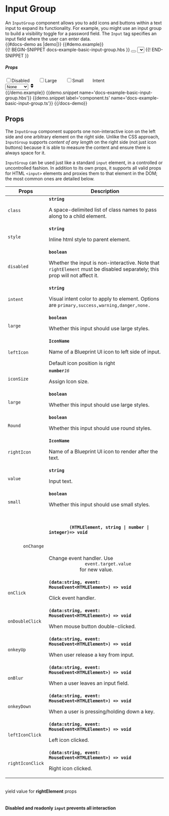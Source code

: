 # Input Group
<div class='bp3-running-text bp3-text-large'>
  An <code>InputGroup</code> component allows you to add icons and buttons within a text input to expand its functionality. For example, you might use an input group to build a visibility toggle for a password field. The <code>Input</code> tag specifies an input field where the user can enter data.
</div>
{{#docs-demo as |demo|}}
{{#demo.example}}
<div class="demo-container">
  <div class="docs-example-frame docs-example-frame-row" data-example-id="InputGroupExample">
    <div class="docs-example">
      {{! BEGIN-SNIPPET docs-example-basic-input-group.hbs }}
      <InputGroup 
        @leftIcon='filter' 
        @placeholder='Any text....'
        @disabled={{isDisabled}} 
        @large={{isLarge}} 
        @small={{isSmall}}
        @intent={{intent}} 
      >
      </InputGroup>
      <InputGroup 
        @type={{type}} 
        @placeholder='Enter your password...'
        @disabled={{isDisabled}} 
        @large={{isLarge}} 
        @small={{isSmall}} 
        @intent={{intent}} >
        <ToolTip @content={{content}} @disabled={{isDisabled}} >
          <Button @icon={{icon}} @disabled={{isDisabled}} 
          @intent="warning" @minimal="true" @onClick={{action "OnClick"}}></Button>
        </ToolTip>
      </InputGroup>
      <InputGroup 
        @leftIcon='tag' 
        @placeholder='Find tags' 
        @disabled={{isDisabled}} 
        @large={{isLarge}} 
        @small={{isSmall}}  
        @intent={{intent}} 
        @onkeyDown={{action 'onkeyDown'}}>
        <Tag @minimal=true @value={{tagValueChange}}></Tag>
      </InputGroup>
      <InputGroup 
        @placeholder='Add people or groups...' 
        @disabled={{isDisabled}} 
        @large={{isLarge}} 
        @small={{isSmall}} 
        @intent={{intent}}  
        @onkeyDown={{action 'onkeyDown'}}>
        <Select @data={{data}} @type='button'    
         @selected={{selected}} 
         @minimal={{false}}
         @ButtonProps={{ButtonProps}}
         @onSelect={{action 'optionSelected' }}>
        </Select>
        </InputGroup>
      {{! END-SNIPPET }}
    </div>
    <div class="docs-example-options">
      <h5 class="bp3-heading">Props</h5>
      <label class="bp3-control bp3-switch" style='padding-right:25px'><input type="checkbox" value="on"
          onclick={{action 'disableFun' }}><span class="bp3-control-indicator"></span>Disabled</label>
      <label class="bp3-control bp3-switch" style='padding-right:25px'><input type="checkbox" value="on"><span
          class="bp3-control-indicator" onclick={{action 'largeFun' }}></span>Large</label>
      <label class="bp3-control bp3-switch" style='padding-right:25px'><input type="checkbox" value="on"><span
          class="bp3-control-indicator" onclick={{action 'smallFun' }}></span>Small</label>
       <label class="bp3-label" style="margin-top:5px">Intent
                <div class="bp3-html-select">
                  <select onchange={{action "selectIntent"}}>
                        <option label="None" value="none">None</option>
                        <option label="Primary" value="primary">Primary</option>
                        <option label="Success" value="success">Success</option>
                        <option label="Warning" value="warning">Warning</option>
                        <option label="Danger" value="danger">Danger</option>
                  </select>
                  <span icon="double-caret-vertical" class="bp3-icon bp3-icon-double-caret-vertical"><svg data-icon="double-caret-vertical" width="16" height="16" viewBox="0 0 16 16"><desc>double-caret-vertical</desc><path d="M5 7h6a1.003 1.003 0 0 0 .71-1.71l-3-3C8.53 2.11 8.28 2 8 2s-.53.11-.71.29l-3 3A1.003 1.003 0 0 0 5 7zm6 2H5a1.003 1.003 0 0 0-.71 1.71l3 3c.18.18.43.29.71.29s.53-.11.71-.29l3-3A1.003 1.003 0 0 0 11 9z" fill-rule="evenodd"></path></svg></span>
                </div>
            </label>
    </div>
  </div>
</div>
{{/demo.example}}
{{demo.snippet name='docs-example-basic-input-group.hbs'}}
{{demo.snippet label='component.ts' name='docs-example-basic-input-group.ts'}}
{{/docs-demo}}

## Props

<div class="bp3-running-text bp3-text-large"><p>The <code>InputGroup</code> component supports one non-interactive icon on the left
side and one arbitrary element on the right side. Unlike the CSS approach,
<code>InputGroup</code> supports <em>content of any length</em> on the right side (not just
icon buttons) because it is able to measure the content and ensure there is
always space for it.</p>
<p><code>InputGroup</code> can be used just like a standard <code>input</code> element, in
a controlled or uncontrolled fashion. In addition to its own props, it supports
all valid props for HTML <code>&lt;input&gt;</code> elements and proxies them to that element in
the DOM; the most common ones are detailed below.</p>
</div>

<div class="docs-modifiers-table bp3-running-text">
  <table class="bp3-html-table">
    <thead>
      <tr>
        <th>Props</th>
        <th>Description</th>
      </tr>
    </thead>
    <tbody>
      <tr>
        <td class="docs-prop-name"><code>class</code></td>
        <td class="docs-prop-details"><code
            class="docs-prop-type"><strong>string</strong><em class="docs-prop-default bp3-text-muted"></em></code>
          <div class="docs-prop-description">
            <div class="docs-section">
              <div class="bp3-running-text">
                <p>A space-delimited list of class names to pass along to a child element.</p>
              </div>
            </div>
          </div>
        </td>
      </tr>
      <tr>
        <td class="docs-prop-name"><code>style</code></td>
        <td class="docs-prop-details"><code
            class="docs-prop-type"><strong>string</strong><em class="docs-prop-default bp3-text-muted"></em></code>
          <div class="docs-prop-description">
            <div class="docs-section">
              <div class="bp3-running-text">
                <p>Inline html style to parent element.</p>
              </div>
            </div>
          </div>
        </td>
      </tr>
      <tr>
        <td class="docs-prop-name"><code>disabled</code></td>
        <td class="docs-prop-details"><code
            class="docs-prop-type"><strong>boolean</strong><em class="docs-prop-default bp3-text-muted"></em></code>
          <div class="docs-prop-description">
            <div class="docs-section">
              <div class="bp3-running-text">
                <p>Whether the input is non-interactive.
                   Note that <code>rightElement</code> must be disabled separately; this prop will not affect it.</p>
              </div>
            </div>
          </div>
        </td>
      </tr>
      <tr>
        <td class="docs-prop-name"><code>intent</code></td>
        <td class="docs-prop-details">
          <code class="docs-prop-type"><strong>string</strong><em class="docs-prop-default bp3-text-muted"></em></code>
          <div class="docs-prop-description">
            <div class="docs-section">
              <div class="bp3-running-text">
                <p>Visual intent color to apply to element. Options are
                  <code>primary,success,warning,danger,none.</code></p>
              </div>
            </div>
          </div>
        </td>
      </tr>
      <tr><td class="docs-prop-name"><code>large</code></td><td class="docs-prop-details"><code class="docs-prop-type"><strong>boolean</strong><em class="docs-prop-default bp3-text-muted"></em></code><div class="docs-prop-description"><div class="docs-section"><div class="bp3-running-text"><p>Whether this input should use large styles.</p>
</div></div></div><div class="docs-prop-tags"></div></td></tr>
      <tr>
        <td class="docs-prop-name"><code>leftIcon</code></td>
        <td class="docs-prop-details"><code
            class="docs-prop-type"><strong>IconName </strong><em class="docs-prop-default bp3-text-muted"></em></code>
          <div class="docs-prop-description">
            <div class="docs-section">
              <div class="bp3-running-text">
                <p>Name of a Blueprint UI icon to left side of input.</p>
              </div>
            </div>
          </div>
          <div class="docs-prop-tags"><span class="bp3-tag bp3-minimal"><span
                class="bp3-text-overflow-ellipsis bp3-fill">
                Default icon position is right</span></span></div>
        </td>
      </tr>
      <tr>
        <td class="docs-prop-name"><code>iconSize</code></td>
        <td class="docs-prop-details"><code
            class="docs-prop-type"><strong>number</strong><em class="docs-prop-default bp3-text-muted">16</em></code>
          <div class="docs-prop-description">
            <div class="docs-section">
              <div class="bp3-running-text">
                <p>Assign Icon size.</p>
              </div>
            </div>
          </div>
        </td>
      </tr>
      <tr>
        <td class="docs-prop-name"><code>large</code></td>
        <td class="docs-prop-details"><code
            class="docs-prop-type"><strong>boolean</strong><em class="docs-prop-default bp3-text-muted"></em></code>
          <div class="docs-prop-description">
            <div class="docs-section">
              <div class="bp3-running-text">
                <p>Whether this input should use large styles.</p>
              </div>
            </div>
          </div>
          <div class="docs-prop-tags"></div>
        </td>
      </tr>
      <tr>
        <td class="docs-prop-name"><code>Round</code></td>
        <td class="docs-prop-details"><code
            class="docs-prop-type"><strong>boolean</strong><em class="docs-prop-default bp3-text-muted"></em></code>
          <div class="docs-prop-description">
            <div class="docs-section">
              <div class="bp3-running-text">
                <p>Whether this input should use round styles.</p>
              </div>
            </div>
          </div>
          <div class="docs-prop-tags"></div>
        </td>
      </tr>
      <tr>
        <td class="docs-prop-name"><code>rightIcon</code></td>
        <td class="docs-prop-details"><code
            class="docs-prop-type"><strong>IconName</strong><em class="docs-prop-default bp3-text-muted"></em></code>
          <div class="docs-prop-description">
            <div class="docs-section">
              <div class="bp3-running-text">
                <p>Name of a Blueprint UI icon to render after the text.</p>
              </div>
            </div>
          </div>
          <div class="docs-prop-tags"></div>
        </td>
      </tr>
      <tr>
        <td class="docs-prop-name"><code>value</code></td>
        <td class="docs-prop-details"><code
            class="docs-prop-type"><strong>string</strong><em class="docs-prop-default bp3-text-muted"></em></code>
          <div class="docs-prop-description">
            <div class="docs-section">
              <div class="bp3-running-text">
                <p>Input text.</p>
              </div>
            </div>
          </div>
        </td>
      </tr>
      <tr>
        <td class="docs-prop-name"><code>small</code></td>
        <td class="docs-prop-details"><code
            class="docs-prop-type"><strong>boolean</strong><em class="docs-prop-default bp3-text-muted"></em></code>
          <div class="docs-prop-description">
            <div class="docs-section">
              <div class="bp3-running-text">
                <p>Whether this input should use small styles.</p>
              </div>
            </div>
          </div>
        </td>
      </tr>
      <tr>
  <td class="docs-prop-name">
    <code>
      onChange
    </code>
  </td>
  <td class="docs-prop-details">
    <code class="docs-prop-type">
      <strong>
        (HTMLElement, string | number | integer)=> void
      </strong>
      <em class="docs-prop-default bp3-text-muted"></em>
    </code>
    <div class="docs-prop-description">
      <div class="docs-section">
        <div class="bp3-running-text">
          <p>
            Change event handler. Use
            <code>
              event.target.value
            </code>
            for new value.
          </p>
        </div>
      </div>
    </div>
  </td>
</tr>
      <tr>
        <td class="docs-prop-name"><code>onClick</code></td>
        <td class="docs-prop-details"><code
            class="docs-prop-type"><strong>(data:string, event: MouseEvent&lt;HTMLElement&gt;) =&gt; void</strong><em class="docs-prop-default bp3-text-muted"></em></code>
          <div class="docs-prop-description">
            <div class="docs-section">
              <div class="bp3-running-text">
                <p>Click event handler.</p>
              </div>
            </div>
          </div>
        </td>
      </tr>
      <tr>
        <td class="docs-prop-name"><code>onDoubleClick</code></td>
        <td class="docs-prop-details"><code
            class="docs-prop-type"><strong>(data:string, event: MouseEvent&lt;HTMLElement&gt;) =&gt; void</strong><em class="docs-prop-default bp3-text-muted"></em></code>
          <div class="docs-prop-description">
            <div class="docs-section">
              <div class="bp3-running-text">
                <p>When mouse button double-clicked.</p>
              </div>
            </div>
          </div>
        </td>
      </tr>
      <tr>
        <td class="docs-prop-name"><code>onkeyUp</code></td>
        <td class="docs-prop-details"><code
            class="docs-prop-type"><strong>(data:string, event: MouseEvent&lt;HTMLElement&gt;) =&gt; void</strong><em class="docs-prop-default bp3-text-muted"></em></code>
          <div class="docs-prop-description">
            <div class="docs-section">
              <div class="bp3-running-text">
                <p> When user release a key from input.</p>
              </div>
            </div>
          </div>
        </td>
      </tr>
      <tr>
        <td class="docs-prop-name"><code>onBlur</code></td>
        <td class="docs-prop-details"><code
            class="docs-prop-type"><strong>(data:string, event: MouseEvent&lt;HTMLElement&gt;) =&gt; void</strong><em class="docs-prop-default bp3-text-muted"></em></code>
          <div class="docs-prop-description">
            <div class="docs-section">
              <div class="bp3-running-text">
                <p> When a user leaves an input field.</p>
              </div>
            </div>
          </div>
        </td>
      </tr>
      <tr>
        <td class="docs-prop-name"><code>onkeyDown</code></td>
        <td class="docs-prop-details"><code
            class="docs-prop-type"><strong>(data:string, event: MouseEvent&lt;HTMLElement&gt;) =&gt; void</strong><em class="docs-prop-default bp3-text-muted"></em></code>
          <div class="docs-prop-description">
            <div class="docs-section">
              <div class="bp3-running-text">
                <p> When a user is pressing/holding down a key.</p>
              </div>
            </div>
          </div>
        </td>
      </tr>
      <tr>
        <td class="docs-prop-name"><code>leftIconClick</code></td>
        <td class="docs-prop-details"><code
            class="docs-prop-type"><strong>(data:string, event: MouseEvent&lt;HTMLElement&gt;) =&gt; void</strong><em class="docs-prop-default bp3-text-muted"></em></code>
          <div class="docs-prop-description">
            <div class="docs-section">
              <div class="bp3-running-text">
                <p>Left icon clicked.</p>
              </div>
            </div>
          </div>
        </td>
      </tr>
      <tr>
        <td class="docs-prop-name"><code>rightIconClick</code></td>
        <td class="docs-prop-details"><code
            class="docs-prop-type"><strong>(data:string, event: MouseEvent&lt;HTMLElement&gt;) =&gt; void</strong><em class="docs-prop-default bp3-text-muted"></em></code>
          <div class="docs-prop-description">
            <div class="docs-section">
              <div class="bp3-running-text">
                <p> Right icon clicked.</p>
              </div>
            </div>
          </div>
        </td>
      </tr>
    </tbody>
  </table>
  <br>
  <div class="docs-prop-tags"><span class="bp3-tag bp3-minimal"><span class="bp3-text-overflow-ellipsis bp3-fill">
     yield value for <strong>rightElement</strong> props  </span></span></div>
  <br>
  <div class="bp3-callout bp3-intent-danger ">
    <h4 class="bp3-heading">
      <Icon @icon='error' @iconSize=16 /> Disabled and readonly <code>input</code>
      prevents all interaction</h4>
  </div>

</div>